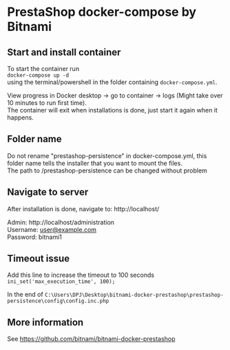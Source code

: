 # PrestaShop docker-compose by Bitnami

## Start and install container
To start the container run  
`docker-compose up -d`  
using the terminal/powershell in the folder containing `docker-compose.yml`.  
  
View progress in Docker desktop -> go to container -> logs (Might take over 10 minutes to run first time).  
The container will exit when installations is done, just start it again when it happens.

## Folder name
Do not rename "prestashop-persistence" in docker-compose.yml, this folder name tells the installer that you want to mount the files.  
The path to /prestashop-persistence can be changed without problem

## Navigate to server
After installation is done, navigate to: http://localhost/

Admin: http://localhost/administration  
Username: user@example.com  
Password: bitnami1  

## Timeout issue
Add this line to increase the timeout to 100 seconds  
`ini_set('max_execution_time', 100);`  

In the end of `C:\Users\DPJ\Desktop\bitnami-docker-prestashop\prestashop-persistence\config\config.inc.php`

## More information
See https://github.com/bitnami/bitnami-docker-prestashop
